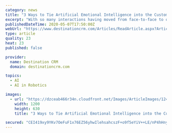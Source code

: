 ```yaml
---
category: news
title: "3 Ways to Tie Artificial Emotional Intelligence into the Customer Journey"
excerpt: "With so many interactions having moved from face-to-face to online, it has become more important than ever to be able to gauge emotions from afar. Today's AI is increasingly up to the task."
publishedDateTime: 2020-05-07T17:50:00Z
webUrl: "https://www.destinationcrm.com/Articles/ReadArticle.aspx?ArticleID=140693"
type: article
quality: 23
heat: 23
published: false

provider:
  name: Destination CRM
  domain: destinationcrm.com

topics:
  - AI
  - AI in Robotics

images:
  - url: "https://dzceab466r34n.cloudfront.net/Images/ArticleImages/124796-viewpoints-datafaces-ORG.jpg"
    width: 1200
    height: 630
    title: "3 Ways to Tie Artificial Emotional Intelligence into the Customer Journey"

secured: "CEI419xy9YKv7OeFuF1x76EZ56yhwIlehsahcszF+o9f5eYiV++LE/nP4hHnyLKZhPjkXXtcl2x8XQW2JbX3HrqntCjOmScGkZe0DgZGDjh5Jzrsddu0dt6gRrDsKTFn29NrYKl+oOICo/9Rk/c7tchwBTUXIKlXPIRtRnDTkTqRlvVDWDtJVEnG9rJSjndLN2kFmxRBtUUBWspNxMHVSULE6rgxQgO73MZsfni+asOwTCqroRvlT4ZDSd9qMfBHaYOnTXdSUisXElXrMBUMdG8yNER8wIcxI60f/kZE8Hnf/XIn7oKqM5/qyQ2OvSZP;Qcrm5pv1pamU7rYBbdo6pQ=="
---
```


